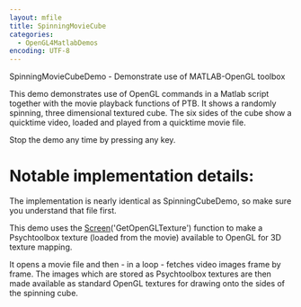 ```yaml
---
layout: mfile
title: SpinningMovieCube
categories:
  - OpenGL4MatlabDemos
encoding: UTF-8
---
```


SpinningMovieCubeDemo - Demonstrate use of MATLAB-OpenGL toolbox

This demo demonstrates use of OpenGL commands in a Matlab script together
with the movie playback functions of PTB. It shows a randomly
spinning, three dimensional textured cube. The six sides of the cube
show a quicktime video, loaded and played from a quicktime movie file.

Stop the demo any time by pressing any key.

# Notable implementation details:

The implementation is nearly identical as SpinningCubeDemo, so make sure
you understand that file first.

This demo uses the [Screen](/docs/Screen)('GetOpenGLTexture') function to make a
Psychtoolbox texture  (loaded from the movie) available to
OpenGL for 3D texture mapping.

It opens a movie file and then - in a loop - fetches video images frame
by frame. The images which are stored as Psychtoolbox textures are then
made available as standard OpenGL textures for drawing onto the sides of
the spinning cube.
